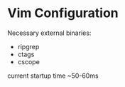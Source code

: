 # Vim Configuration

Necessary external binaries:

- ripgrep
- ctags
- cscope

current startup time ~50-60ms
